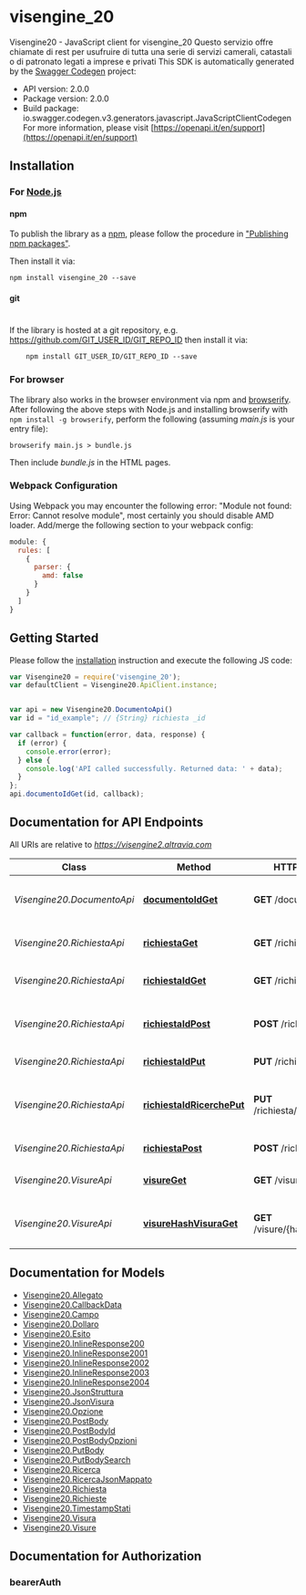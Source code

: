 # visengine_20

Visengine20 - JavaScript client for visengine_20
Questo servizio offre chiamate di rest per usufruire di tutta una serie di servizi camerali, catastali o di patronato legati a imprese e privati
This SDK is automatically generated by the [Swagger Codegen](https://github.com/swagger-api/swagger-codegen) project:

- API version: 2.0.0
- Package version: 2.0.0
- Build package: io.swagger.codegen.v3.generators.javascript.JavaScriptClientCodegen
For more information, please visit [https://openapi.it/en/support](https://openapi.it/en/support)

## Installation

### For [Node.js](https://nodejs.org/)

#### npm

To publish the library as a [npm](https://www.npmjs.com/),
please follow the procedure in ["Publishing npm packages"](https://docs.npmjs.com/getting-started/publishing-npm-packages).

Then install it via:

```shell
npm install visengine_20 --save
```

#### git
#
If the library is hosted at a git repository, e.g.
https://github.com/GIT_USER_ID/GIT_REPO_ID
then install it via:

```shell
    npm install GIT_USER_ID/GIT_REPO_ID --save
```

### For browser

The library also works in the browser environment via npm and [browserify](http://browserify.org/). After following
the above steps with Node.js and installing browserify with `npm install -g browserify`,
perform the following (assuming *main.js* is your entry file):

```shell
browserify main.js > bundle.js
```

Then include *bundle.js* in the HTML pages.

### Webpack Configuration

Using Webpack you may encounter the following error: "Module not found: Error:
Cannot resolve module", most certainly you should disable AMD loader. Add/merge
the following section to your webpack config:

```javascript
module: {
  rules: [
    {
      parser: {
        amd: false
      }
    }
  ]
}
```

## Getting Started

Please follow the [installation](#installation) instruction and execute the following JS code:

```javascript
var Visengine20 = require('visengine_20');
var defaultClient = Visengine20.ApiClient.instance;


var api = new Visengine20.DocumentoApi()
var id = "id_example"; // {String} richiesta _id

var callback = function(error, data, response) {
  if (error) {
    console.error(error);
  } else {
    console.log('API called successfully. Returned data: ' + data);
  }
};
api.documentoIdGet(id, callback);
```

## Documentation for API Endpoints

All URIs are relative to *https://visengine2.altravia.com*

Class | Method | HTTP request | Description
------------ | ------------- | ------------- | -------------
*Visengine20.DocumentoApi* | [**documentoIdGet**](docs/DocumentoApi.md#documentoIdGet) | **GET** /documento/{_id} | Documento generato dalla richiesta
*Visengine20.RichiestaApi* | [**richiestaGet**](docs/RichiestaApi.md#richiestaGet) | **GET** /richiesta | Elenco di tutte le richieste
*Visengine20.RichiestaApi* | [**richiestaIdGet**](docs/RichiestaApi.md#richiestaIdGet) | **GET** /richiesta/{_id} | Trova la richiesta per _id
*Visengine20.RichiestaApi* | [**richiestaIdPost**](docs/RichiestaApi.md#richiestaIdPost) | **POST** /richiesta/{_id} | Aggiungere una ricerca alla richiesta
*Visengine20.RichiestaApi* | [**richiestaIdPut**](docs/RichiestaApi.md#richiestaIdPut) | **PUT** /richiesta/{_id} | Aggiorna la richiesta
*Visengine20.RichiestaApi* | [**richiestaIdRicerchePut**](docs/RichiestaApi.md#richiestaIdRicerchePut) | **PUT** /richiesta/{_id}/ricerche | Aggiorna la richiesta con l&#x27;indice e la ricerca prescelti
*Visengine20.RichiestaApi* | [**richiestaPost**](docs/RichiestaApi.md#richiestaPost) | **POST** /richiesta | Creare una richiesta
*Visengine20.VisureApi* | [**visureGet**](docs/VisureApi.md#visureGet) | **GET** /visure | Elenco di tutti i servizi
*Visengine20.VisureApi* | [**visureHashVisuraGet**](docs/VisureApi.md#visureHashVisuraGet) | **GET** /visure/{hash_visura} | Servizio identificato con hash_visura

## Documentation for Models

 - [Visengine20.Allegato](docs/Allegato.md)
 - [Visengine20.CallbackData](docs/CallbackData.md)
 - [Visengine20.Campo](docs/Campo.md)
 - [Visengine20.Dollaro](docs/Dollaro.md)
 - [Visengine20.Esito](docs/Esito.md)
 - [Visengine20.InlineResponse200](docs/InlineResponse200.md)
 - [Visengine20.InlineResponse2001](docs/InlineResponse2001.md)
 - [Visengine20.InlineResponse2002](docs/InlineResponse2002.md)
 - [Visengine20.InlineResponse2003](docs/InlineResponse2003.md)
 - [Visengine20.InlineResponse2004](docs/InlineResponse2004.md)
 - [Visengine20.JsonStruttura](docs/JsonStruttura.md)
 - [Visengine20.JsonVisura](docs/JsonVisura.md)
 - [Visengine20.Opzione](docs/Opzione.md)
 - [Visengine20.PostBody](docs/PostBody.md)
 - [Visengine20.PostBodyId](docs/PostBodyId.md)
 - [Visengine20.PostBodyOpzioni](docs/PostBodyOpzioni.md)
 - [Visengine20.PutBody](docs/PutBody.md)
 - [Visengine20.PutBodySearch](docs/PutBodySearch.md)
 - [Visengine20.Ricerca](docs/Ricerca.md)
 - [Visengine20.RicercaJsonMappato](docs/RicercaJsonMappato.md)
 - [Visengine20.Richiesta](docs/Richiesta.md)
 - [Visengine20.Richieste](docs/Richieste.md)
 - [Visengine20.TimestampStati](docs/TimestampStati.md)
 - [Visengine20.Visura](docs/Visura.md)
 - [Visengine20.Visure](docs/Visure.md)

## Documentation for Authorization


### bearerAuth


